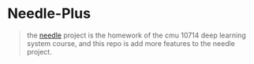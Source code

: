 # Needle-Plus

> the [needle](https://github.com/dlsyscourse) project is the homework of the cmu 10714 deep learning system course, and this repo is add more features to the needle project.